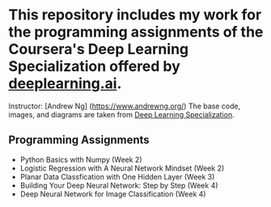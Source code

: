 # This repository includes my work for the programming assignments of the Coursera's Deep Learning Specialization offered by [deeplearning.ai](https://www.deeplearning.ai/).
Instructor: [Andrew Ng] (https://www.andrewng.org/)
The base code, images, and diagrams are taken from [Deep Learning Specialization](https://www.coursera.org/specializations/deep-learning).

## Programming Assignments
* Python Basics with Numpy (Week 2)
* Logistic Regression with A Neural Network Mindset (Week 2)
* Planar Data Classfication with One Hidden Layer (Week 3)
* Building Your Deep Neural Network: Step by Step (Week 4)
* Deep Neural Network for Image Classification (Week 4)
